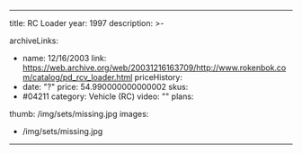 
---
title: RC Loader
year: 1997
description: >-
  
archiveLinks:
  - name: 12/16/2003
    link: https://web.archive.org/web/20031216163709/http://www.rokenbok.com/catalog/pd_rcv_loader.html
priceHistory:
  - date: "?"
    price: 54.990000000000002
skus:
  - #04211
category: Vehicle (RC)
video: ""
plans:

thumb: /img/sets/missing.jpg
images:
  -  /img/sets/missing.jpg
---
